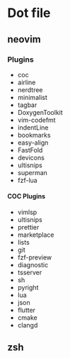 # Dot file

## neovim

### Plugins

- coc
- airline
- nerdtree
- minimalist
- tagbar
- DoxygenToolkit
- vim-codefmt
- indentLine
- bookmarks
- easy-align
- FastFold
- devicons
- ultisnips
- superman
- fzf-lua

#### COC Plugins

- vimlsp
- ultisnips
- prettier
- marketplace
- lists
- git
- fzf-preview
- diagnostic
- tsserver
- sh
- pyright
- lua
- json
- flutter
- cmake
- clangd

## zsh


